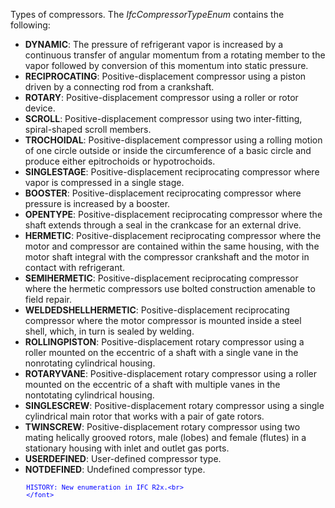 ﻿Types of compressors. The _IfcCompressorTypeEnum_ contains the following:

* **DYNAMIC**: The pressure of refrigerant vapor is increased by a continuous transfer of angular momentum from a rotating member to the vapor followed by conversion of this momentum into static pressure.
* **RECIPROCATING**: Positive-displacement compressor using a piston driven by a connecting rod from a crankshaft.
* **ROTARY**: Positive-displacement compressor using a roller or rotor device.
* **SCROLL**: Positive-displacement compressor using two inter-fitting, spiral-shaped scroll members.
* **TROCHOIDAL**: Positive-displacement compressor using a rolling motion of one circle outside or inside the circumference of a basic circle and produce either epitrochoids or hypotrochoids.
* **SINGLESTAGE**: Positive-displacement reciprocating compressor where vapor is compressed in a single stage.
* **BOOSTER**: Positive-displacement reciprocating compressor where pressure is increased by a booster.
* **OPENTYPE**: Positive-displacement reciprocating compressor where the shaft extends through a seal in the crankcase for an external drive.
* **HERMETIC**: Positive-displacement reciprocating compressor where the motor and compressor are contained within the same housing, with the motor shaft integral with the compressor crankshaft and the motor in contact with refrigerant.
* **SEMIHERMETIC**: Positive-displacement reciprocating compressor where the hermetic compressors use bolted construction amenable to field repair.
* **WELDEDSHELLHERMETIC**: Positive-displacement reciprocating compressor where the motor compressor is mounted inside a steel shell, which, in turn is sealed by welding.
* **ROLLINGPISTON**: Positive-displacement rotary compressor using a roller mounted on the eccentric of a shaft with a single vane in the nonrotating cylindrical housing.
* **ROTARYVANE**: Positive-displacement rotary compressor using a roller mounted on the eccentric of a shaft with multiple vanes in the nontotating cylindrical housing.
* **SINGLESCREW**: Positive-displacement rotary compressor using a single cylindrical main rotor that works with a pair of gate rotors.
* **TWINSCREW**: Positive-displacement rotary compressor using two mating helically grooved rotors, male (lobes) and female (flutes) in a stationary housing with inlet and outlet gas ports.
* **USERDEFINED**: User-defined compressor type.
* **NOTDEFINED**: Undefined compressor type.

> <font color="#0000ff" size="-1">
    	HISTORY: New enumeration in IFC R2x.<br>
    	</font>